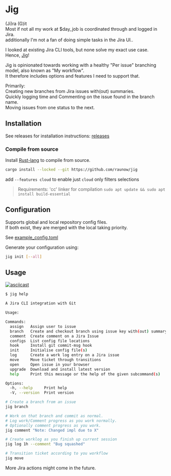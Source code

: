 # Jig

(Ji)ra (G)it  
Most if not all my work at $day_job is coordinated through and logged in Jira.  
additionally I'm not a fan of doing simple tasks in the Jira UI..

I looked at existing Jira CLI tools, but none solve my exact use case.  
Hence, [Jig](https://www.youtube.com/watch?v=3JcmQONgXJM)!

Jig is opinionated towards working with a healthy "Per issue" branching model, also known as "My workflow".  
It therefore includes options and features I need to support that.

Primarily:  
Creating new branches from Jira issues with(out) summaries.  
Quickly logging time and Commenting on the issue found in the branch name.  
Moving issues from one status to the next.  

## Installation

See releases for installation instructions: [releases](https://github.com/Baarsgaard/jig/releases)

### Compile from source

Install [Rust-lang](https://www.rust-lang.org/tools/install) to compile from source.

```bash
cargo install --locked --git https://github.com/raunow/jig
```

add `--features cloud` to enable just `cloud` only filters selections

> Requirements:
> 'cc' linker for compilation
> `sudo apt update && sudo apt install build-essential`

## Configuration

Supports global and local repository config files.  
If both exist, they are merged with the local taking priority.

See [example_config.toml](./example_config.toml)

Generate your configuration using:
```bash
jig init [--all]
```

## Usage

[![asciicast](https://asciinema.org/a/609019.svg)](https://asciinema.org/a/609019)

```bash
$ jig help

A Jira CLI integration with Git

Usage: 

Commands:
  assign   Assign user to issue
  branch   Create and checkout branch using issue key with(out) summary as branch name
  comment  Create comment on a Jira Issue
  configs  List config file locations
  hook     Install git commit-msg hook
  init     Initialise config file(s)
  log      Create a work log entry on a Jira issue
  move     Move ticket through transitions
  open     Open issue in your browser
  upgrade  Download and install latest version
  help     Print this message or the help of the given subcommand(s)

Options:
  -h, --help     Print help
  -V, --version  Print version
```

```bash
# Create a branch from an issue
jig branch

# Work on that branch and commit as normal.
# Log work/Comment progress as you work normally.
# Optionally comment progress as you work.
jig comment "Note: Changed impl due to X"

# Create worklog as you finish up current session
jig log 1h --comment "Bug squashed"

# Transition ticket according to you workflow
jig move
```

More Jira actions might come in the future.

